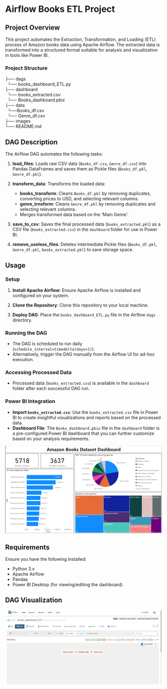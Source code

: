 # Airflow Books ETL Project

## Project Overview

This project automates the Extraction, Transformation, and Loading (ETL) process of Amazon books data using Apache Airflow. The extracted data is transformed into a structured format suitable for analysis and visualization in tools like Power BI.

### Project Structure
├── dags <br>
&nbsp; └── books_dashboard_ETL.py    <br>
├── dashboard <br>
&nbsp; └── books_extracted.csv   <br>
&nbsp; └── Books_dashboard.pbix  <br>
├── data <br>
&nbsp; └──Books_df.csv     <br>
&nbsp; └── Genre_df.csv  <br>
├── images              <br>
└── README.md     <br>


## DAG Description

The Airflow DAG automates the following tasks:

1. **load_files**: Loads raw CSV data (`Books_df.csv`, `Genre_df.csv`) into Pandas DataFrames and saves them as Pickle files (`Books_df.pkl`, `Genre_df.pkl`).

2. **transform_data**: Transforms the loaded data:
   - **books_transform**: Cleans `Books_df.pkl` by removing duplicates, converting prices to USD, and selecting relevant columns.
   - **genre_trnsform**: Cleans `Genre_df.pkl` by removing duplicates and selecting relevant columns.
   - Merges transformed data based on the 'Main Genre'.

3. **save_to_csv**: Saves the final processed data (`books_extracted.pkl`) as a CSV file (`books_extracted.csv`) in the `dashboard` folder for use in Power BI.

4. **remove_useless_files**: Deletes intermediate Pickle files (`Books_df.pkl`, `Genre_df.pkl`, `books_extracted.pkl`) to save storage space.

## Usage

### Setup

1. **Install Apache Airflow**: Ensure Apache Airflow is installed and configured on your system.

2. **Clone the Repository**: Clone this repository to your local machine.

3. **Deploy DAG**: Place the `books_dashboard_ETL.py` file in the Airflow `dags` directory.

### Running the DAG

- The DAG is scheduled to run daily (`schedule_interval=timedelta(days=1)`).
- Alternatively, trigger the DAG manually from the Airflow UI for ad-hoc execution.

### Accessing Processed Data

- Processed data (`books_extracted.csv`) is available in the `dashboard` folder after each successful DAG run.

### Power BI Integration

- **Import `books_extracted.csv`**: Use the `books_extracted.csv` file in Power BI to create insightful visualizations and reports based on the processed data.
- **Dashboard File**: The `Books_dashboard.pbix` file in the `dashboard` folder is a pre-configured Power BI dashboard that you can further customize based on your analysis requirements.

![Dashboard view](images/dashboard_view.png)

## Requirements

Ensure you have the following installed:

- Python 3.x
- Apache Airflow
- Pandas
- Power BI Desktop (for viewing/editing the dashboard)

## DAG Visualization

![DAG Visualization](images/airflow_view.png)